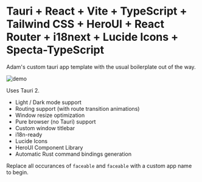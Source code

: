# Tauri + React + Vite + TypeScript + Tailwind CSS + HeroUI + React Router + i18next + Lucide Icons + Specta-TypeScript

Adam's custom tauri app template with the usual boilerplate out of the way.

![demo](https://github.com/user-attachments/assets/17a273e5-1a08-4fa5-aadb-4bcf295a48e1)

Uses Tauri 2.

- Light / Dark mode support
- Routing support (with route transition animations)
- Window resize optimization
- Pure browser (no Tauri) support
- Custom window titlebar
- i18n-ready
- Lucide Icons
- HeroUI Component Library
- Automatic Rust command bindings generation

Replace all occurances of `faceable` and `faceable` with a custom app name to begin.
